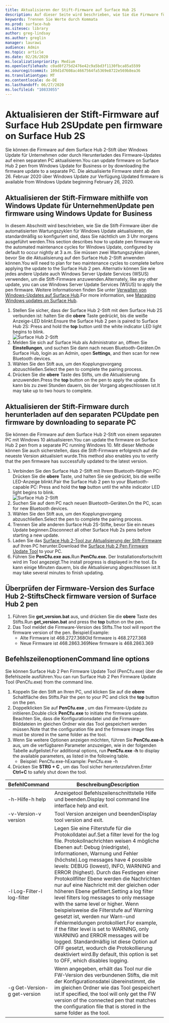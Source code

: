 ```yaml
---
title: Aktualisieren der Stift-Firmware auf Surface Hub 2S
description: Auf dieser Seite wird beschrieben, wie Sie die Firmware für den Surface Hub 2-Stift aktualisieren.
keywords: Trennen Sie Werte durch Kommata
ms.prod: surface-hub
ms.sitesec: library
author: greg-lindsay
ms.author: greglin
manager: laurawi
audience: Admin
ms.topic: article
ms.date: 02/26/2020
ms.localizationpriority: Medium
ms.openlocfilehash: c0ad8f275d2476e42c9a5bd3f1130fbca85a5599
ms.sourcegitcommit: 109d1d7608ac4667564fa5369e8722e569b8ea36
ms.translationtype: MT
ms.contentlocale: de-DE
ms.lasthandoff: 06/27/2020
ms.locfileid: "10833055"
---
```

# <span data-ttu-id="73c2a-104">Aktualisieren der Stift-Firmware auf Surface Hub 2S</span><span class="sxs-lookup"><span data-stu-id="73c2a-104">Update pen firmware on Surface Hub 2S</span></span>

<span data-ttu-id="73c2a-105">Sie können die Firmware auf dem Surface Hub 2-Stift über Windows Update für Unternehmen oder durch Herunterladen des Firmware-Updates auf einen separaten PC aktualisieren.</span><span class="sxs-lookup"><span data-stu-id="73c2a-105">You can update firmware on Surface Hub 2 pen from Windows Update for Business or by downloading the firmware update to a separate PC.</span></span> <span data-ttu-id="73c2a-106">Die aktualisierte Firmware steht ab dem 26. Februar 2020 über Windows Update zur Verfügung.</span><span class="sxs-lookup"><span data-stu-id="73c2a-106">Updated firmware is available from Windows Update beginning February 26, 2020.</span></span> 

## <span data-ttu-id="73c2a-107">Aktualisieren der Stift-Firmware mithilfe von Windows Update für Unternehmen</span><span class="sxs-lookup"><span data-stu-id="73c2a-107">Update pen firmware using Windows Update for Business</span></span>

<span data-ttu-id="73c2a-108">In diesem Abschnitt wird beschrieben, wie Sie die Stift-Firmware über die automatisierten Wartungszyklen für Windows Update aktualisieren, die standardmäßig so konfiguriert sind, dass Sie nächtlich um 3 Uhr morgens ausgeführt werden.</span><span class="sxs-lookup"><span data-stu-id="73c2a-108">This section describes how to update pen firmware via the automated maintenance cycles for Windows Update, configured by default to occur nightly at 3 a.m.</span></span> <span data-ttu-id="73c2a-109">Sie müssen zwei Wartungszyklen planen, bevor Sie die Aktualisierung auf den Surface Hub 2-Stift anwenden können.</span><span class="sxs-lookup"><span data-stu-id="73c2a-109">You will need to plan for two maintenance cycles to complete before applying the update to the Surface Hub 2 pen.</span></span> <span data-ttu-id="73c2a-110">Alternativ können Sie wie jedes andere Update auch Windows Server Update Services (WSUS) verwenden, um die Stift-Firmware anzuwenden.</span><span class="sxs-lookup"><span data-stu-id="73c2a-110">Alternately, like any other update, you can use Windows Server Update Services (WSUS) to apply the pen firmware.</span></span> <span data-ttu-id="73c2a-111">Weitere Informationen finden Sie unter [Verwalten von Windows-Updates auf Surface Hub](manage-windows-updates-for-surface-hub.md).</span><span class="sxs-lookup"><span data-stu-id="73c2a-111">For more information, see [Managing Windows updates on Surface Hub](manage-windows-updates-for-surface-hub.md).</span></span>

1. <span data-ttu-id="73c2a-112">Stellen Sie sicher, dass der Surface Hub 2-Stift mit dem Surface Hub 2S verbunden ist: halten Sie die **obere** Taste gedrückt, bis die weiße Anzeige-LED blinkt.</span><span class="sxs-lookup"><span data-stu-id="73c2a-112">Ensure the Surface Hub 2 pen is paired to Surface Hub 2S: Press and hold the **top** button until the white indicator LED light begins to blink.</span></span> <br>
![Surface Hub 2-Stift](images/sh2-pen-1.png) <br>
2. <span data-ttu-id="73c2a-114">Melden Sie sich auf Surface Hub als Administrator an, öffnen Sie **Einstellungen**, und suchen Sie dann nach neuen Bluetooth-Geräten.</span><span class="sxs-lookup"><span data-stu-id="73c2a-114">On Surface Hub, login as an Admin, open **Settings**, and then scan for new Bluetooth devices.</span></span>
3. <span data-ttu-id="73c2a-115">Wählen Sie den Stift aus, um den Kopplungsvorgang abzuschließen.</span><span class="sxs-lookup"><span data-stu-id="73c2a-115">Select the pen to complete the pairing process.</span></span>
4. <span data-ttu-id="73c2a-116">Drücken Sie die **obere** Taste des Stifts, um die Aktualisierung anzuwenden.</span><span class="sxs-lookup"><span data-stu-id="73c2a-116">Press the **top** button on the pen to apply the update.</span></span> <span data-ttu-id="73c2a-117">Es kann bis zu zwei Stunden dauern, bis der Vorgang abgeschlossen ist.</span><span class="sxs-lookup"><span data-stu-id="73c2a-117">It may take up to two hours to complete.</span></span>

## <span data-ttu-id="73c2a-118">Aktualisieren der Stift-Firmware durch herunterladen auf den separaten PC</span><span class="sxs-lookup"><span data-stu-id="73c2a-118">Update pen firmware by downloading to separate PC</span></span>

<span data-ttu-id="73c2a-119">Sie können die Firmware auf dem Surface Hub 2-Stift von einem separaten PC mit Windows 10 aktualisieren.</span><span class="sxs-lookup"><span data-stu-id="73c2a-119">You can update the firmware on Surface Hub 2 pen from a separate PC running Windows 10.</span></span> <span data-ttu-id="73c2a-120">Mit dieser Methode können Sie auch sicherstellen, dass die Stift-Firmware erfolgreich auf die neueste Version aktualisiert wurde.</span><span class="sxs-lookup"><span data-stu-id="73c2a-120">This method also enables you to verify that the pen firmware has successfully updated to the latest version.</span></span>

1. <span data-ttu-id="73c2a-121">Verbinden Sie den Surface Hub 2-Stift mit Ihrem Bluetooth-fähigen PC: Drücken Sie die **obere** Taste, und halten Sie sie gedrückt, bis die weiße LED-Anzeige blinkt.</span><span class="sxs-lookup"><span data-stu-id="73c2a-121">Pair the Surface Hub 2 pen to your Bluetooth-capable PC: Press and hold the **top** button until the white indicator LED light begins to blink.</span></span> <br>
![Surface Hub 2-Stift](images/sh2-pen-1.png) <br>
2. <span data-ttu-id="73c2a-123">Suchen Sie auf dem PC nach neuen Bluetooth-Geräten.</span><span class="sxs-lookup"><span data-stu-id="73c2a-123">On the PC, scan for new Bluetooth devices.</span></span>
3. <span data-ttu-id="73c2a-124">Wählen Sie den Stift aus, um den Kopplungsvorgang abzuschließen.</span><span class="sxs-lookup"><span data-stu-id="73c2a-124">Select the pen to complete the pairing process.</span></span>
4. <span data-ttu-id="73c2a-125">Trennen Sie alle anderen Surface Hub 2S-Stifte, bevor Sie ein neues Update beginnen.</span><span class="sxs-lookup"><span data-stu-id="73c2a-125">Disconnect all other Surface Hub 2s pens before starting a new update.</span></span>
3. <span data-ttu-id="73c2a-126">Laden Sie das [Surface Hub 2-Tool zur Aktualisierung der Stift-Firmware](https://download.microsoft.com/download/8/3/F/83FD5089-D14E-42E3-AF7C-6FC36F80D347/Pen_Firmware_Tool.zip) auf Ihren PC herunter.</span><span class="sxs-lookup"><span data-stu-id="73c2a-126">Download the [Surface Hub 2 Pen Firmware Update Tool](https://download.microsoft.com/download/8/3/F/83FD5089-D14E-42E3-AF7C-6FC36F80D347/Pen_Firmware_Tool.zip) to your PC.</span></span>
4. <span data-ttu-id="73c2a-127">Führen Sie **PenCfu.exe aus.**</span><span class="sxs-lookup"><span data-stu-id="73c2a-127">Run **PenCfu.exe.**</span></span> <span data-ttu-id="73c2a-128">Der Installationsfortschritt wird im Tool angezeigt.</span><span class="sxs-lookup"><span data-stu-id="73c2a-128">The install progress is displayed in the tool.</span></span> <span data-ttu-id="73c2a-129">Es kann einige Minuten dauern, bis die Aktualisierung abgeschlossen ist.</span><span class="sxs-lookup"><span data-stu-id="73c2a-129">It may take several minutes to finish updating.</span></span> 


## <span data-ttu-id="73c2a-130">Überprüfen der Firmware-Version des Surface Hub 2-Stifts</span><span class="sxs-lookup"><span data-stu-id="73c2a-130">Check firmware version of Surface Hub 2 pen</span></span>

1. <span data-ttu-id="73c2a-131">Führen Sie **get_version.bat** aus, und drücken Sie die **obere** Taste des Stifts.</span><span class="sxs-lookup"><span data-stu-id="73c2a-131">Run **get_version.bat** and press the **top** button on the pen.</span></span>
2. <span data-ttu-id="73c2a-132">Das Tool meldet die Firmware-Version des Stifts.</span><span class="sxs-lookup"><span data-stu-id="73c2a-132">The tool will report the firmware version of the pen.</span></span> <span data-ttu-id="73c2a-133">Beispiel:</span><span class="sxs-lookup"><span data-stu-id="73c2a-133">Example:</span></span>
    - <span data-ttu-id="73c2a-134">Alte Firmware ist 468.2727.368</span><span class="sxs-lookup"><span data-stu-id="73c2a-134">Old firmware is 468.2727.368</span></span>
    - <span data-ttu-id="73c2a-135">Neue Firmware ist 468.2863.369</span><span class="sxs-lookup"><span data-stu-id="73c2a-135">New firmware is 468.2863.369</span></span>

## <span data-ttu-id="73c2a-136">Befehlszeilenoptionen</span><span class="sxs-lookup"><span data-stu-id="73c2a-136">Command line options</span></span>

<span data-ttu-id="73c2a-137">Sie können Surface Hub 2 Pen Firmware Update Tool (PenCfu.exe) über die Befehlszeile ausführen.</span><span class="sxs-lookup"><span data-stu-id="73c2a-137">You can run Surface Hub 2 Pen Firmware Update Tool (PenCfu.exe) from the command line.</span></span>

1. <span data-ttu-id="73c2a-138">Koppeln Sie den Stift an Ihren PC, und klicken Sie auf die **obere** Schaltfläche des Stifts.</span><span class="sxs-lookup"><span data-stu-id="73c2a-138">Pair the pen to your PC and click the **top** button on the pen.</span></span>
2. <span data-ttu-id="73c2a-139">Doppelklicken Sie auf **PenCfu.exe** , um das Firmware-Update zu initiieren.</span><span class="sxs-lookup"><span data-stu-id="73c2a-139">Double click **PenCfu.exe** to initiate the firmware update.</span></span> <span data-ttu-id="73c2a-140">Beachten Sie, dass die Konfigurationsdatei und die Firmware-Bilddateien im gleichen Ordner wie das Tool gespeichert werden müssen.</span><span class="sxs-lookup"><span data-stu-id="73c2a-140">Note that the configuration file and the firmware image files must be stored in the same folder as the tool.</span></span>
3. <span data-ttu-id="73c2a-141">Wenn Sie weitere Optionen anzeigen möchten, führen Sie **PenCfu.exe-h** aus, um die verfügbaren Parameter anzuzeigen, wie in der folgenden Tabelle aufgelistet.</span><span class="sxs-lookup"><span data-stu-id="73c2a-141">For additional options, run **PenCfu.exe -h** to display the available parameters, as listed in the following table.</span></span>  
    - <span data-ttu-id="73c2a-142">Beispiel: PenCfu.exe-h</span><span class="sxs-lookup"><span data-stu-id="73c2a-142">Example: PenCfu.exe -h</span></span>
4. <span data-ttu-id="73c2a-143">Drücken Sie **STRG + C** , um das Tool sicher herunterzufahren.</span><span class="sxs-lookup"><span data-stu-id="73c2a-143">Enter **Ctrl+C** to safely shut down the tool.</span></span>

 

| **<span data-ttu-id="73c2a-144">Befehl</span><span class="sxs-lookup"><span data-stu-id="73c2a-144">Command</span></span>**    | **<span data-ttu-id="73c2a-145">Beschreibung</span><span class="sxs-lookup"><span data-stu-id="73c2a-145">Description</span></span>**                                                                                                                                                                                                                                                                                                                                                                                |
| -------------- | ---------------------------------------------------------------------------------------------------------------------------------------------------------------------------------------------------------------------------------------------------------------------------------------------------------------------------------------------------------------------------------------------- |
| <span data-ttu-id="73c2a-146">-h-Hilfe</span><span class="sxs-lookup"><span data-stu-id="73c2a-146">-h help</span></span>        | <span data-ttu-id="73c2a-147">Anzeigetool Befehlszeilenschnittstelle Hilfe und beenden.</span><span class="sxs-lookup"><span data-stu-id="73c2a-147">Display tool command line interface help and exit.</span></span>                                                                                                                                                                                                                                                                                                                                             |
| <span data-ttu-id="73c2a-148">-v-Version</span><span class="sxs-lookup"><span data-stu-id="73c2a-148">-v version</span></span>     | <span data-ttu-id="73c2a-149">Tool Version anzeigen und beenden</span><span class="sxs-lookup"><span data-stu-id="73c2a-149">Display tool version and exit.</span></span>                                                                                                                                                                                                                                                                                                                                                                 |
| <span data-ttu-id="73c2a-150">-l Log-Filter</span><span class="sxs-lookup"><span data-stu-id="73c2a-150">-l log-filter</span></span>  | <span data-ttu-id="73c2a-151">Legen Sie eine Filterstufe für die Protokolldatei auf.</span><span class="sxs-lookup"><span data-stu-id="73c2a-151">Set a filter level for the log file.</span></span> <span data-ttu-id="73c2a-152">Protokollnachrichten weisen 4 mögliche Ebenen auf: Debug (niedrigste), Informationen, Warnung und Fehler (höchste).</span><span class="sxs-lookup"><span data-stu-id="73c2a-152">Log messages have 4 possible levels: DEBUG (lowest), INFO, WARNING and ERROR (highest).</span></span> <span data-ttu-id="73c2a-153">Durch das Festlegen einer Protokollfilter Ebene werden die Nachrichten nur auf eine Nachricht mit der gleichen oder höheren Ebene gefiltert.</span><span class="sxs-lookup"><span data-stu-id="73c2a-153">Setting a log filter level filters log messages to only message with the same level or higher.</span></span> <span data-ttu-id="73c2a-154">Wenn beispielsweise die Filterstufe auf Warning gesetzt ist, werden nur Warn-und Fehlermeldungen protokolliert.</span><span class="sxs-lookup"><span data-stu-id="73c2a-154">For example, if the filter level is set to WARNING, only WARNING and ERROR messages will be logged.</span></span> <span data-ttu-id="73c2a-155">Standardmäßig ist diese Option auf OFF gesetzt, wodurch die Protokollierung deaktiviert wird.</span><span class="sxs-lookup"><span data-stu-id="73c2a-155">By default, this option is set to OFF, which disables logging.</span></span> |
| <span data-ttu-id="73c2a-156">-g Get-Version</span><span class="sxs-lookup"><span data-stu-id="73c2a-156">-g get-version</span></span> | <span data-ttu-id="73c2a-157">Wenn angegeben, erhält das Tool nur die FW-Version des verbundenen Stifts, die mit der Konfigurationsdatei übereinstimmt, die im gleichen Ordner wie das Tool gespeichert ist.</span><span class="sxs-lookup"><span data-stu-id="73c2a-157">If specified, the tool will only get the FW version of the connected pen that matches the configuration file that is stored in the same folder as the tool.</span></span>                                                                                                                                                                                                                                    